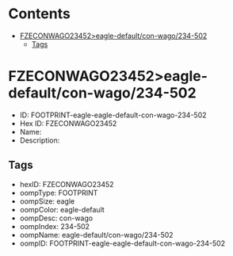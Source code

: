 



Contents
========

* [FZECONWAGO23452>eagle-default/con-wago/234-502](#fzeconwago23452eagle-defaultcon-wago234-502)
	* [Tags](#tags)

# FZECONWAGO23452>eagle-default/con-wago/234-502

- ID: FOOTPRINT-eagle-eagle-default-con-wago-234-502
- Hex ID: FZECONWAGO23452
- Name: 
- Description: 

## Tags

- hexID: FZECONWAGO23452
- oompType: FOOTPRINT
- oompSize: eagle
- oompColor: eagle-default
- oompDesc: con-wago
- oompIndex: 234-502
- oompName: eagle-default/con-wago/234-502
- oompID: FOOTPRINT-eagle-eagle-default-con-wago-234-502
